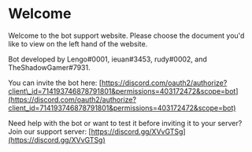 # Welcome

Welcome to the bot support website. Please choose the document you'd like to view on the left hand of the website.

Bot developed by Lengo\#0001, ieuan\#3453, rudy\#0002, and TheShadowGamer\#7931.

You can invite the bot here: [https://discord.com/oauth2/authorize?client\_id=714193746878791801&permissions=403172472&scope=bot](https://discord.com/oauth2/authorize?client_id=714193746878791801&permissions=403172472&scope=bot)

Need help with the bot or want to test it before inviting it to your server? Join our support server: [https://discord.gg/XVvGTSg](https://discord.gg/XVvGTSg)



